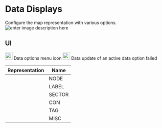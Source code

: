 # Data Displays
Configure the map representation with various options.
![enter image description here](https://raw.githubusercontent.com/Risingson/eedocs/master/docs/images/menus/data-displays.png)
## UI
<img src="https://raw.githubusercontent.com/Risingson/eedocs/master/docs/images/Node-100_off.png" width="24" height="24" border="0" style="opacity:0.9;"> Data options menu icon
<img src="https://raw.githubusercontent.com/Risingson/eedocs/master/docs/images/NodeRed-100_on.png" width="24" height="24" border="0" style="opacity:0.9;"> Data update of an active data option failed



| Representation| Name |
|--|--|
| | NODE |
| | LABEL |
| | SECTOR |
| | CON |
| | TAG |
| | MISC |

<!--stackedit_data:
eyJoaXN0b3J5IjpbLTYzODE5NTM1LDUzOTgwMDk0MywtOTEwOT
UyMzIyXX0=
-->